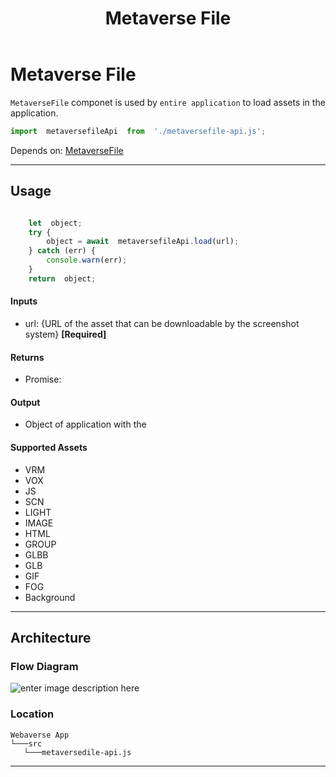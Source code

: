 ﻿---
id: metaversefile
title: Metaverse File
---
# Metaverse File

`MetaverseFile` componet is used by `entire application` to load assets in the application.

```js
import  metaversefileApi  from  './metaversefile-api.js';
```

Depends on: [MetaverseFile](https://github.com/webaverse/metaversefile) 


---

## Usage

```js

	let  object;
	try {
		object = await  metaversefileApi.load(url);
	} catch (err) {
		console.warn(err);
	}
	return  object;

```

#### Inputs 
* url: {URL of the asset that can be downloadable by the screenshot system} **[Required]**

#### Returns 
* Promise: 

#### Output
* Object of application with the 

#### Supported Assets 
* VRM
* VOX
* JS
* SCN
* LIGHT
* IMAGE
* HTML
* GROUP
* GLBB
* GLB
* GIF
* FOG
* Background

---


## Architecture

### Flow Diagram

![enter image description here](https://i.ibb.co/Z8v4ySC/Metaverse-File.png)

### Location

```
Webaverse App
└───src
   └───metaversedile-api.js

```

---